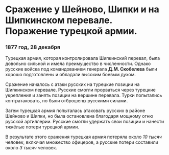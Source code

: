 # Сражение у Шейново, Шипки и на Шипкинском перевале. Поражение турецкой армии.
### 1877 год, 28 декабря

Турецкая армия, которая контролировала Шипкинский перевал, была довольно сильной и имела преимущество в численности. Однако русские войска под командованием генерала **Д.М. Скобелева** были хорошо подготовлены и обладали высоким боевым духом.

Сражение началось с атаки русских на турецкие позиции на Шипкинском перевале. Русские смогли прорваться через турецкие укрепления и занять позиции на вершине перевала. Турки попытались контратаковать, но были отброшены русскими силами.

Затем турецкая армия попыталась атаковать русских в районе Шейново и Шипки, но была остановлена благодаря мощному огню русской артиллерии. Русские смогли удержать свои позиции и нанести тяжёлые потери турецкой армии.

В результате этого сражения турецкая армия потеряла около *10 тысяч* человек, включая множество офицеров, а русские потери составили около *3 тысяч* человек.